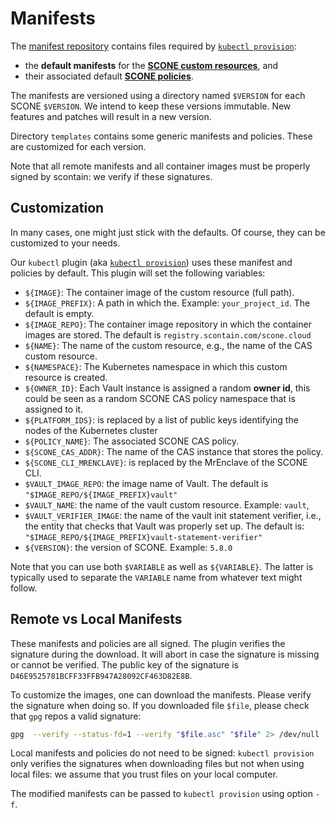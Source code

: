 # Manifests

The [manifest repository](https://github.com/scontain/manifests) contains files required by [`kubectl provision`](https://sconedocs.github.io/5_kubectl/):

- the **default manifests** for the [**SCONE custom resources**](https://sconedocs.github.io/3_resource_definitions/), and
- their associated default [**SCONE policies**](https://sconedocs.github.io/CAS_session_lang_0_3/).

The manifests are versioned using a directory named `$VERSION` for each SCONE `$VERSION`. We intend to keep these versions immutable. New features and patches will result in a new version.

Directory `templates` contains some generic manifests and policies. These are customized for each version.

Note that all remote manifests and all container images must be properly signed by scontain: we verify if these signatures. 

## Customization

In many cases, one might just stick with the defaults. Of course, they can be customized to your needs.

Our `kubectl` plugin (aka [`kubectl provision`](https://sconedocs.github.io/5_kubectl/)) uses these manifest and policies by default. This plugin will set the following variables:

- `${IMAGE}`: The container image of the custom resource (full path).
- `${IMAGE_PREFIX}`: A path in which the. Example: `your_project_id`. The default is empty.
- `${IMAGE_REPO}`: The container image repository in which the container images are stored. The default is `registry.scontain.com/scone.cloud`
- `${NAME}`: The name of the custom resource, e.g., the name of the CAS custom resource.
- `${NAMESPACE}`: The Kubernetes namespace in which this custom resource is created.
- `${OWNER_ID}`: Each Vault instance is assigned a random **owner id**, this could be seen as a random SCONE CAS policy namespace that is assigned to it.
- `${PLATFORM_IDS}`: is replaced by a list of public keys identifying the nodes of the Kubernetes cluster
- `${POLICY_NAME}`: The associated SCONE CAS policy.
- `${SCONE_CAS_ADDR}`: The name of the CAS instance that stores the policy.
- `${SCONE_CLI_MRENCLAVE}`: is replaced by the MrEnclave of the SCONE CLI.
- `$VAULT_IMAGE_REPO`: the image name of Vault. The default is `"$IMAGE_REPO/${IMAGE_PREFIX}vault"`
- `$VAULT_NAME`: the name of the vault custom resource. Example: `vault`,
- `$VAULT_VERIFIER_IMAGE`: the name of the vault init statement verifier, i.e., the entity that checks that Vault was properly set up. The default is: `"$IMAGE_REPO/${IMAGE_PREFIX}vault-statement-verifier"`
- `${VERSION}`: the version of SCONE. Example: `5.8.0`

Note that you can use both `$VARIABLE` as well as `${VARIABLE}`. The latter is typically used to separate the `VARIABLE` name from whatever text might follow.

## Remote vs Local Manifests

These manifests and policies are all signed. The plugin verifies the signature during the download. It will abort in case the signature is missing or cannot be verified. The public key of the signature is
`D46E9525781BCFF33FFB947A28092CF463D82E8B`.

To customize the images, one can download the manifests. Please verify the signature when doing so. If you downloaded file `$file`, please check that `gpg` repos a valid signature:

```bash
gpg  --verify --status-fd=1 --verify "$file.asc" "$file" 2> /dev/null | grep 'VALIDSIG D46E9525781BCFF33FFB947A28092CF463D82E8B'
```

Local manifests and policies do not need to be signed:  `kubectl provision` only verifies the signatures when downloading files but not when using local files: we assume that you trust files on your local computer.

The modified manifests can be passed to  `kubectl provision` using option `-f`.
